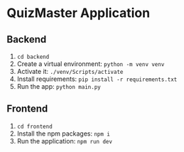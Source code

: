 # QuizMaster Application

## Backend
1. `cd backend`
2. Create a virtual environment: `python -m venv venv`
3. Activate it: `./venv/Scripts/activate`
4. Install requirements: `pip install -r requirements.txt`
5. Run the app: `python main.py`


## Frontend
1. `cd frontend`
2. Install the npm packages: `npm i`
3. Run the application: `npm run dev`